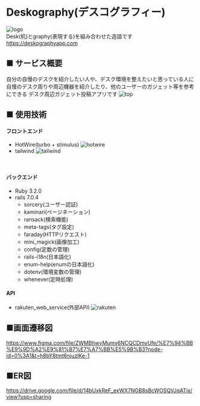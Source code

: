 # Deskography(デスコグラフィー)
![logo](https://github.com/super-man0115/deskography/assets/66407238/1d60f009-1200-437b-ba07-427899383fc9)
<br>
Desk(机)とgraphy(表現する)を組み合わせた造語です
<br>
https://deskographyapp.com
<br>

## ■ サービス概要

  自分の自慢のデスクを紹介したい人や、デスク環境を整えたいと思っている人に
  自慢のデスク周りや周辺機器を紹介したり、他のユーザーのガジェット等を参考にできる
  デスク周辺ガジェット投稿アプリです
  ![top](https://github.com/super-man0115/deskography/assets/66407238/4ae92388-9d73-4d85-90ae-244b82c67c64)
<br>

## ■ 使用技術

  ####  フロントエンド
  - HotWire(turbo + stimulus)
  ![hotwire](https://github.com/super-man0115/deskography/assets/66407238/88f67eeb-d56b-41c0-b73f-540d892ba053)
  - tailwind
 ![tailwind](https://github.com/super-man0115/deskography/assets/66407238/a63c0d7d-c77a-432c-85af-1f733b9d16d2)

  
 <br>
 
 #### バックエンド
 - Ruby 3.2.0
 - rails 7.0.4
   - sorcery(ユーザー認証)
   - kaminari(ページネーション)
   - ransack(検索機能)
   - meta-tags(タグ設定)
   - faraday(HTTPリクエスト)
   - mini_magick(画像加工)
   - config(定数の管理)
   - rails-i18n(日本語化)
   - enum-help(enumの日本語化)
   - dotenv(環境変数の管理)
   - whenever(定時処理)
  
 #### API
 - rakuten_web_service(外部API)
 ![rakuten](https://github.com/super-man0115/deskography/assets/66407238/c26006ee-68a3-48e9-8829-63cf93798478)

## ■画面遷移図
  https://www.figma.com/file/ZWMBhwyMumv6NCQCDmyUfe/%E7%94%BB%E9%9D%A2%E9%81%B7%E7%A7%BB%E5%9B%B3?node-id=0%3A1&t=h8bY8tmt6niuzlKe-1

## ■ER図
  https://drive.google.com/file/d/14bUxkReF_exWX7NGB8sBcWOSQVJqATix/view?usp=sharing
